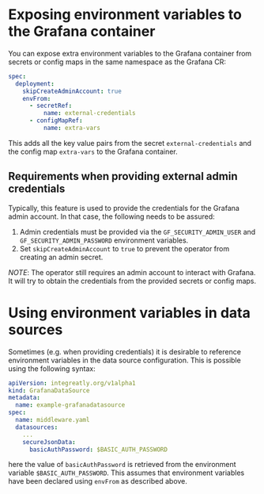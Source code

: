 # Exposing environment variables to the Grafana container

You can expose extra environment variables to the Grafana container from secrets or config maps in the same namespace as
the Grafana CR:

```yaml
spec:
  deployment:
    skipCreateAdminAccount: true
    envFrom:
      - secretRef:
          name: external-credentials
      - configMapRef:
          name: extra-vars
```

This adds all the key value pairs from the secret `external-credentials` and the config map `extra-vars` to the Grafana
container.

## Requirements when providing external admin credentials

Typically, this feature is used to provide the credentials for the Grafana admin account. In that case, the following
needs to be assured:

1. Admin credentials must be provided via the `GF_SECURITY_ADMIN_USER` and `GF_SECURITY_ADMIN_PASSWORD` environment
   variables.
2. Set `skipCreateAdminAccount` to `true` to prevent the operator from creating an admin secret.

*NOTE*: The operator still requires an admin account to interact with Grafana. It will try to obtain the credentials
from the provided secrets or config maps.

# Using environment variables in data sources

Sometimes (e.g. when providing credentials) it is desirable to reference environment variables in the data source
configuration. This is possible using the following syntax:

```yaml
apiVersion: integreatly.org/v1alpha1
kind: GrafanaDataSource
metadata:
  name: example-grafanadatasource
spec:
  name: middleware.yaml
  datasources:
    ...
    secureJsonData:
      basicAuthPassword: $BASIC_AUTH_PASSWORD
```

here the value of `basicAuthPassword` is retrieved from the environment variable `$BASIC_AUTH_PASSWORD`. This assumes
that environment variables have been declared using `envFrom` as described above.